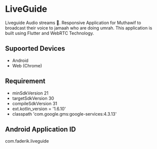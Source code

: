 # LiveGuide

Liveguide Audio streams 🕋. Responsive Application for Muthawif to broadcast their voice to jamaah who are doing umrah. This application is built using Flutter and WebRTC Technology. 

## Supoorted Devices
- Android
- Web (Chrome) 

## Requirement
- minSdkVersion 21
- targetSdkVersion 30
- compileSdkVersion 31
- ext.kotlin_version = '1.6.10'
- classpath 'com.google.gms:google-services:4.3.13'

## Android Application ID
com.faderik.liveguide